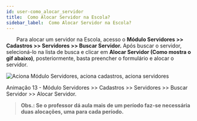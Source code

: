 ```yaml
---
id: user-como_alocar_servidor
title:  Como Alocar Servidor na Escola?
sidebar_label:  Como Alocar Servidor na Escola?
---
```


<div id="main-content-access">

&nbsp;&nbsp;&nbsp;&nbsp;&nbsp;&nbsp;&nbsp;Para alocar um servidor na Escola, acesso o **Módulo Servidores >> Cadastros >> Servidores >> Buscar Servidor.** Após buscar o servidor, selecioná-lo na lista de busca e clicar em **Alocar Servidor (Como mostra o gif abaixo)**, posteriormente, basta preencher o formulário e alocar o servidor. 

</div>

![Aciona Módulo Servidores, aciona cadastros, aciona servidores](/img/treinamento_gifs/alocar_servidor.gif)

<p class="centerText">Animação 13 - Módulo Servidores >> Cadastros >> Servidores >> Buscar Servidor >> Alocar Servidor.</p>

> **Obs.: Se o professor dá aula mais de um período faz-se necessária duas alocações, uma para cada período.**